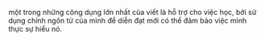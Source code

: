 một trong những công dụng lớn nhất của viết là hỗ trợ cho việc học, bởi sử dụng chính ngôn từ của mình để diễn đạt mới có thể đảm bảo việc mình thực sự hiểu nó.